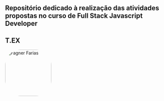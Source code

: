 ## Repositório dedicado à realização das atividades propostas no curso de Full Stack Javascript Developer
## T.EX
<div>
    <img align="center" alt="Fagner Farias" height="150" style="border-radius:50px;" src="https://cdn.discordapp.com/attachments/268139580086026240/1040029352173240350/Design_sem_nome_15.png">
 </div>
